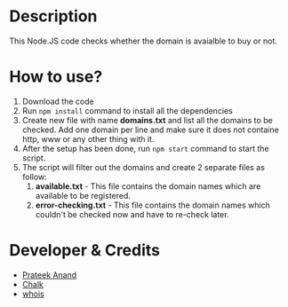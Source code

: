 # Description

This Node.JS code checks whether the domain is avaialble to buy or not.

# How to use?

1. Download the code
2. Run `npm install` command to install all the dependencies
3. Create new file with name **domains.txt** and list all the domains to be checked. Add one domain per line and make sure it does not containe http, www or any other thing with it.
4. After the setup has been done, run `npm start` command to start the script.
5. The script will filter out the domains and create 2 separate files as follow:
    1. **available.txt** - This file contains the domain names which are available to be registered.
    2. **error-checking.txt** - This file contains the domain names which couldn't be checked now and have to re-check later.

# Developer & Credits

- [Prateek Anand](https://www.facebook.com/prateek707)
- [Chalk](https://github.com/chalk/chalk)
- [whois](https://github.com/hjr265/node-whois)